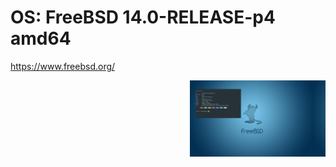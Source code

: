 # OS: FreeBSD 14.0-RELEASE-p4 amd64

https://www.freebsd.org/




<a href="https://github.com/ChefIronBelly/FreeBSD/blob/main/moneyshot.jpg"><img src="https://github.com/ChefIronBelly/FreeBSD/blob/main/moneyshot.jpg" width="43%" align="right"></a>
